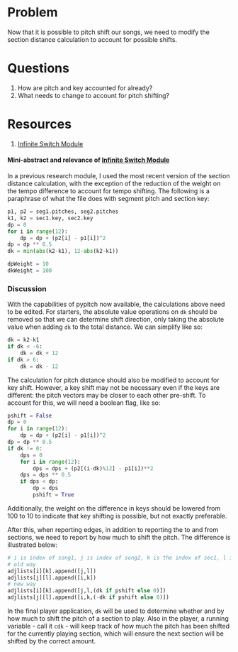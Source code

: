 # Problem
Now that it is possible to pitch shift our songs, we need to modify the section distance calculation to account for possible shifts.

# Questions
1. How are pitch and key accounted for already?
2. What needs to change to account for pitch shifting?

# Resources

1. [Infinite Switch Module]

#### Mini-abstract and relevance of [Infinite Switch Module]

In a previous research module, I used the most recent version of the section distance calculation, with the exception of the reduction of the weight on the tempo difference to account for tempo shifting. The following is a paraphrase of what the file does with segment pitch and section key:

```python
p1, p2 = seg1.pitches, seg2.pitches
k1, k2 = sec1.key, sec2.key
dp = 0
for i in range(12):
	dp = dp + (p2[i] - p1[i])^2
dp = dp ** 0.5
dk = min(abs(k2-k1), 12-abs(k2-k1))

dpWeight = 10
dkWeight = 100
```

### Discussion

With the capabilities of pypitch now available, the calculations above need to be edited. For starters, the absolute value operations on `dk` should be removed so that we can determine shift direction, only taking the absolute value when adding `dk` to the total distance. We can simplify like so:

```python
dk = k2-k1
if dk < -6:
	dk = dk + 12
if dk > 6:
	dk = dk - 12
```

The calculation for pitch distance should also be modified to account for key shift. However, a key shift may not be necessary even if the keys are different: the pitch vectors may be closer to each other pre-shift. To account for this, we will need a boolean flag, like so:

```python
pshift = False
dp = 0
for i in range(12):
	dp = dp + (p2[i] - p1[i])^2
dp = dp ** 0.5
if dk != 0:
	dps = 0
	for i in range(12):
		dps = dps + (p2[(i-dk)%12] - p1[i])**2
	dps = dps ** 0.5
	if dps < dp:
		dp = dps
		pshift = True
```

Additionally, the weight on the difference in keys should be lowered from 100 to 10 to indicate that key shifting is possible, but not exactly preferable.

After this, when reporting edges, in addition to reporting the to and from sections, we need to report by how much to shift the pitch. The difference is illustrated below:

```python
# i is index of song1, j is index of song2, k is the index of sec1, l is the index of sec2
# old way
adjlists[i][k].append([j,l])
adjlists[j][l].append([i,k])
# new way
adjlists[i][k].append([j,l,(dk if pshift else 0)])
adjlists[j][l].append([i,k,(-dk if pshift else 0)])
```

In the final player application, `dk` will be used to determine whether and by how much to shift the pitch of a section to play. Also in the player, a running variable - call it `cdk` - will keep track of how much the pitch has been shifted for the currently playing section, which will ensure the next section will be shifted by the correct amount.

[Infinite Switch Module]: https://github.com/sykesjd/echonest-research/blob/master/infiniteswitch/infiniteswitch.py